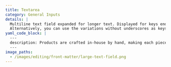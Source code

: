```yaml
---
title: Textarea
category: General Inputs
details: |
  Multiline text field expanded for longer text. Displayed for keys ending in `_text` or `_description`.
  Alternatively, you can use the variations without underscores as keys (e.g. `description`).
yaml_code_block: |
  ---
  description: Products are crafted in-house by hand, making each piece a labour of love and an exercise in craftsmanship.
  ---
image_paths:
  - /images/editing/front-matter/large-text-field.png
---
```

